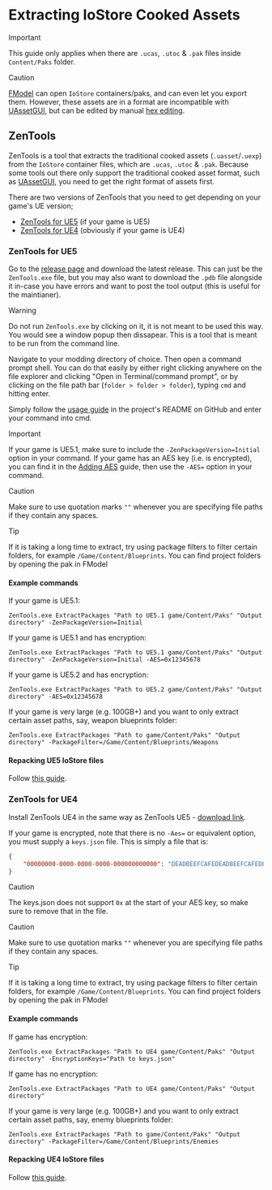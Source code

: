 # Extracting IoStore Cooked Assets
> [!IMPORTANT]
> This guide only applies when there are `.ucas`, `.utoc` & `.pak` files inside `Content/Paks` folder.

> [!CAUTION]
> [FModel](UsingFModel.md) can open `IoStore` containers/paks, and can even let you export them. However, these assets are in a format are incompatible with [UAssetGUI](../BasicModding/UAssetGUI.md), but can be edited by manual [hex editing](../BasicModding/HexEditing.md). 

## ZenTools

ZenTools is a tool that extracts the traditional cooked assets (`.uasset`/`.uexp`) from the `IoStore` container files, which are `.ucas`, `.utoc` & `.pak`. Because some tools out there only support the traditional cooked asset format, such as [UAssetGUI](../BasicModding/UAssetGUI.md), you need to get the right format of assets first.

There are two versions of ZenTools that you need to get depending on your game's UE version; 
- [ZenTools for UE5](https://github.com/LongerWarrior/ZenTools/tree/5.1-5.2) (if your game is UE5)
- [ZenTools for UE4](https://github.com/WistfulHopes/ZenTools-UE4) (obviously if your game is UE4)

### ZenTools for UE5

Go to the [release page](https://github.com/LongerWarrior/ZenTools/releases) and download the latest release. This can just be the `ZenTools.exe` file, but you may also want to download the `.pdb` file alongside it in-case you have errors and want to post the tool output (this is useful for the maintianer).

> [!WARNING]
> Do not run `ZenTools.exe` by clicking on it, it is not meant to be used this way. You would see a window popup then dissapear. This is a tool that is meant to be run from the command line.

Navigate to your modding directory of choice. Then open a command prompt shell. You can do that easily by either right clicking anywhere on the file explorer and clicking "Open in Terminal/command prompt", or by clicking on the file path bar (`folder > folder > folder`), typing `cmd` and hitting enter.

Simply follow the [usage guide](https://github.com/LongerWarrior/ZenTools/tree/5.1-5.2?tab=readme-ov-file#usage) in the project's README on GitHub and enter your command into cmd.

> [!IMPORTANT]
> If your game is UE5.1, make sure to include the `-ZenPackageVersion=Initial` option in your command.
> If your game has an AES key (i.e. is encrypted), you can find it in the [Adding AES](AesKey.md) guide, then use the `-AES=` option in your command.

> [!CAUTION]
> Make sure to use quotation marks `""` whenever you are specifying file paths if they contain any spaces.

> [!TIP]
> If it is taking a long time to extract, try using package filters to filter certain folders, for example `/Game/Content/Blueprints`. You can find project folders by opening the pak in FModel

#### Example commands

If your game is UE5.1: 

`ZenTools.exe ExtractPackages "Path to UE5.1 game/Content/Paks" "Output directory" -ZenPackageVersion=Initial`

If your game is UE5.1 and has encryption:

`ZenTools.exe ExtractPackages "Path to UE5.1 game/Content/Paks" "Output directory" -ZenPackageVersion=Initial -AES=0x12345678`

If your game is UE5.2 and has encryption:

`ZenTools.exe ExtractPackages "Path to UE5.2 game/Content/Paks" "Output directory" -AES=0x12345678`

If your game is very large (e.g. 100GB+) and you want to only extract certain asset paths, say, weapon blueprints folder:

`ZenTools.exe ExtractPackages "Path to game/Content/Paks" "Output directory" -PackageFilter=/Game/Content/Blueprints/Weapons`

#### Repacking UE5 IoStore files

Follow [this guide](../BasicModding/IoStorePacking.md#scenario-1-packing-cooked-assets).

### ZenTools for UE4

Install ZenTools UE4 in the same way as ZenTools UE5 - [download link](https://github.com/WistfulHopes/ZenTools-UE4/releases).

If your game is encrypted, note that there is no `-Aes=` or equivalent option, you must supply a `keys.json` file. This is simply a file that is:
```json
{
    "00000000-0000-0000-0000-000000000000": "DEADBEEFCAFEDEADBEEFCAFEDEADBEEFCAFEDEADBEEFCAFEDEADBEEFCAFEDEAD"
}
```

> [!CAUTION]
> The keys.json does not support `0x` at the start of your AES key, so make sure to remove that in the file.

> [!CAUTION]
> Make sure to use quotation marks `""` whenever you are specifying file paths if they contain any spaces.

> [!TIP]
> If it is taking a long time to extract, try using package filters to filter certain folders, for example `/Game/Content/Blueprints`. You can find project folders by opening the pak in FModel

#### Example commands

If game has encryption:

`ZenTools.exe ExtractPackages "Path to UE4 game/Content/Paks" "Output directory" -EncryptionKeys="Path to keys.json"`

If game has no encryption:

`ZenTools.exe ExtractPackages "Path to UE4 game/Content/Paks" "Output directory"`

If your game is very large (e.g. 100GB+) and you want to only extract certain asset paths, say, enemy blueprints folder:

`ZenTools.exe ExtractPackages "Path to game/Content/Paks" "Output directory" -PackageFilter=/Game/Content/Blueprints/Enemies`

#### Repacking UE4 IoStore files

Follow [this guide](../BasicModding/IoStorePacking.md#scenario-1-packing-cooked-assets).